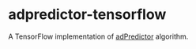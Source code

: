# adpredictor-tensorflow

A TensorFlow implementation of [adPredictor](https://www.microsoft.com/en-us/research/publication/web-scale-bayesian-click-through-rate-prediction-for-sponsored-search-advertising-in-microsofts-bing-search-engine/) algorithm.
